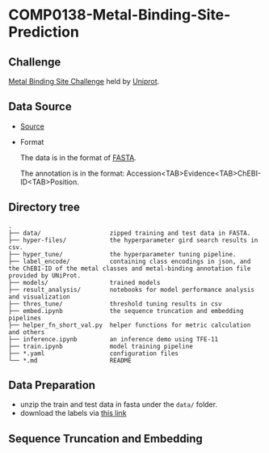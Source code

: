 # COMP0138-Metal-Binding-Site-Prediction

## Challenge
[Metal Binding Site Challenge](https://drive.google.com/drive/folders/1wQWuywtJPw70nzqjhN5r11F1Fk5DYawK) held by [Uniprot](https://www.uniprot.org/).

## Data Source
- [Source](https://ftp.ebi.ac.uk/pub/contrib/UniProt/prediction_challenges/1_metal_binding/)
- Format 
  
    The data is in the format of [FASTA](https://en.wikipedia.org/wiki/FASTA_format). 

    The annotation is in the format: Accession\<TAB\>Evidence\<TAB\>ChEBI-ID\<TAB\>Position. 
 
 ## Directory tree
 

```
.
├── data/                   zipped training and test data in FASTA.
├── hyper-files/            the hyperparameter gird search results in csv.
├── hyper_tune/             the hyperparameter tuning pipeline.
├── label_encode/           containing class encodings in json, and the ChEBI-ID of the metal classes and metal-binding annotation file provided by UNiProt.
├── models/                 trained models
├── result_analysis/        notebooks for model performance analysis and visualization
├── thres_tune/             threshold tuning results in csv
├── embed.ipynb             the sequence truncation and embedding pipelines
├── helper_fn_short_val.py  helper functions for metric calculation and others
├── inference.ipynb         an inference demo using TFE-11
├── train.ipynb             model training pipeline
├── *.yaml                  configuration files
└── *.md                    README
```


## Data Preparation
 - unzip the train and test data in fasta under the `data/` folder.
 - download the labels via [this link](https://drive.google.com/drive/folders/17YSJRBH2Dx0wZo21pxW-LsG6NJQkiWcx?usp=sharing)


## Sequence Truncation and Embedding 


